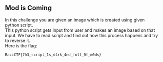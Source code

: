 ## Mod is Coming

In this challenge you are given an image which is created using given python script.  
This python script gets input from user and makes an image based on that input. We have to read script and find out how this process happens and try to reverse it.   
Here is the flag:  
```
RaziCTF{7h3_script_1s_d4rk_4nd_full_0f_m0ds}
```
